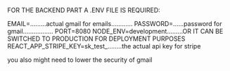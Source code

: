 
FOR THE BACKEND PART A .ENV FILE IS REQUIRED:

EMAIL=.........actual gmail for emails............
PASSWORD=......password for gmail.................
PORT=8080
NODE_ENV=development.........OR IT CAN BE SWITCHED TO PRODUCTION FOR DEPLOYMENT PURPOSES
REACT_APP_STRIPE_KEY=sk_test_........the actual api key for stripe


you also might need to lower the security of gmail
